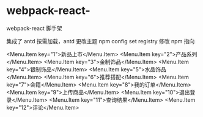 # webpack-react-

webpack-react 脚手架

集成了 antd 按需加载，antd 更改主题
npm config set registry 修改 npm 指向

<Menu.Item key="1">新品上市</Menu.Item>
<Menu.Item key="2">产品系列</Menu.Item>
<Menu.Item key="3">金制饰品</Menu.Item>
<Menu.Item key="4">银制饰品</Menu.Item>
<Menu.Item key="5">水晶饰品</Menu.Item>
<Menu.Item key="6">推荐搭配</Menu.Item>
<Menu.Item key="7">会籍</Menu.Item>
<Menu.Item key="8">我的订单</Menu.Item>
<Menu.Item key="9">上传商品</Menu.Item>
<Menu.Item key="10">退出登录</Menu.Item>
<Menu.Item key="11">查询结果</Menu.Item>
<Menu.Item key="12">评论</Menu.Item>
